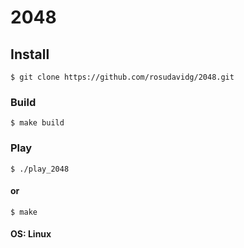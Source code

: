 # 2048
## Install
```
$ git clone https://github.com/rosudavidg/2048.git
```
### Build
```
$ make build
```
### Play
```
$ ./play_2048
```
#### or
```
$ make
```

#### OS: Linux
